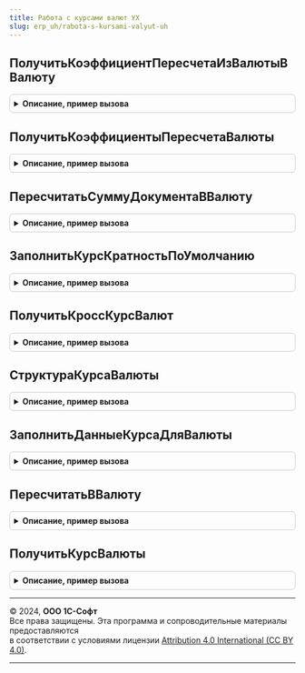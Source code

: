 ```yaml
---
title: Работа с курсами валют УХ
slug: erp_uh/rabota-s-kursami-valyut-uh
---
```



## ПолучитьКоэффициентПересчетаИзВалютыВВалюту
<details style="margin: 1em 0; padding: 0.5em; border: 1px solid #ccc; border-radius: 6px;">

<summary style="font-weight: bold; cursor: pointer;">Описание, пример вызова</summary>

```bsl

// Функция получает коэффициент пересчета из текущей валюты в новую валюту.
//
// Параметры:
//	ТекущаяВалюта - СправочникСсылка.Валюты - Текущая валюта документа
//	НоваяВалюта - СправочникСсылка.Валюты - Новая валюта документа
//	Дата - Дата - Дата документа
//
// Возвращаемое значение:
//	Число - Коэффициент пересчета в новую валюту
//
Функция ПолучитьКоэффициентПересчетаИзВалютыВВалюту(ТекущаяВалюта, НоваяВалюта, Дата) Экспорт
```

Пример вызова
```bsl
Результат = РаботаСКурсамиВалютУХ.ПолучитьКоэффициентПересчетаИзВалютыВВалюту(ТекущаяВалюта, НоваяВалюта, Дата) 
```
</details>

## ПолучитьКоэффициентыПересчетаВалюты
<details style="margin: 1em 0; padding: 0.5em; border: 1px solid #ccc; border-radius: 6px;">

<summary style="font-weight: bold; cursor: pointer;">Описание, пример вызова</summary>

```bsl

// Функция получает коэффициенты пересчета сумм из валюты документа в валюту взаиморасчетов,
// в валюты управленческого и регламентированного учета.
//
// Параметры:
//	ВалютаДокумента - СправочникСсылка.Валюты - Валюта документа
//	ВалютаВзаиморасчетов - СправочникСсылка.Валюты - Валюта взаиморасчетов документа
//	Период - Дата - Дата документа
//	КурсДокумента - Число - Необязательный, курс валюты документа
//	КратностьДокумента - Число - Необязательный, кратность валюты документа
//
// Возвращаемое значение:
//   Структура - Параметры курса валюты.
//	   * КоэффициентПересчетаВВалютуВзаиморасчетов 	- Число - Коэффициент пересчета в валюту взаиморасчетов.
//	   * КоэффициентПересчетаВВалютуУПР 			- Число - Коэффициент пересчета в валюту управленческого учета.
//	   * КоэффициентПересчетаВВалютуРегл 			- Число - Коэффициент пересчета в валюту регламентированного учета.
//
Функция ПолучитьКоэффициентыПересчетаВалюты(ВалютаДокумента, ВалютаВзаиморасчетов, Период, КурсДокумента = Неопределено, КратностьДокумента = Неопределено) Экспорт
```

Пример вызова
```bsl
Результат = РаботаСКурсамиВалютУХ.ПолучитьКоэффициентыПересчетаВалюты(ВалютаДокумента, ВалютаВзаиморасчетов, Период, КурсДокумента, КратностьДокумента);
```
</details>

## ПересчитатьСуммуДокументаВВалюту
<details style="margin: 1em 0; padding: 0.5em; border: 1px solid #ccc; border-radius: 6px;">

<summary style="font-weight: bold; cursor: pointer;">Описание, пример вызова</summary>

```bsl

// Функция пересчитывает сумму документа из текущей валюты в новую валюту.
//
// Параметры:
//	СуммаДокумента - Число - Текущая сумма документа
//	ТекущаяВалюта - СправочникСсылка.Валюты - Текущая валюта документа
//	НоваяВалюта - СправочникСсылка.Валюты - Новая валюта документа
//	Дата - Дата - Дата документа
//
// Возвращаемое значение:
//	Число - Новая сумма документа
//
Функция ПересчитатьСуммуДокументаВВалюту(СуммаДокумента, ТекущаяВалюта, НоваяВалюта, Дата) Экспорт
```

Пример вызова
```bsl
Результат = РаботаСКурсамиВалютУХ.ПересчитатьСуммуДокументаВВалюту(СуммаДокумента, ТекущаяВалюта, НоваяВалюта, Дата) 
```
</details>

## ЗаполнитьКурсКратностьПоУмолчанию
<details style="margin: 1em 0; padding: 0.5em; border: 1px solid #ccc; border-radius: 6px;">

<summary style="font-weight: bold; cursor: pointer;">Описание, пример вызова</summary>

```bsl

//Процедура заполняет курс и кратность документа по умолчанию
//
// Параметры:
//	Курс - Число - Курс для расчета
//	Кратность - Число - Кратность для расчета
//	ВалютаДокумента - СправочникСсылка.Валюты - Валюта документа
//	ВалютаВзаиморасчетов - СправочникСсылка.Валюты - Валюта взаиморасчетов документа
//	Дата - Дата - Необязательный, дата документа
//
Процедура ЗаполнитьКурсКратностьПоУмолчанию(Курс, Кратность, ВалютаДокумента, ВалютаВзаиморасчетов, Дата = Неопределено) Экспорт
```

Пример вызова
```bsl
РаботаСКурсамиВалютУХ.ЗаполнитьКурсКратностьПоУмолчанию(Курс, Кратность, ВалютаДокумента, ВалютаВзаиморасчетов, Дата);
```
</details>

## ПолучитьКроссКурсВалют
<details style="margin: 1em 0; padding: 0.5em; border: 1px solid #ccc; border-radius: 6px;">

<summary style="font-weight: bold; cursor: pointer;">Описание, пример вызова</summary>

```bsl

//Функция возвращает кросс-курс двух валют
//
// Параметры:
//	Валюта1 - Структура - Параметры курса валюты, относительно которой рассчитывается курс
//       * Курс      - Число - Курс валюты относительно валюты регламентированного учета.
//       * Кратность - Число - Кратность валюты относительно валюты регламентированного учета.
//	Валюта2 - Структура - Параметры курса валюты, курс которой рассчитывается
//       * Курс      - Число - Курс валюты относительно валюты регламентированного учета.
//       * Кратность - Число - Кратность относительно валюты регламентированного учета.
//
// Возвращаемое значение:
//   Структура - Параметры кросс-курса.
//       * Курс      - Число - Кросс-курс валюты.
//       * Кратность - Число - Приведенная кратность.
//
Функция ПолучитьКроссКурсВалют(Валюта1, Валюта2) Экспорт
```

Пример вызова
```bsl
Результат = РаботаСКурсамиВалютУХ.ПолучитьКроссКурсВалют(Валюта1, Валюта2) 
```
</details>

## СтруктураКурсаВалюты
<details style="margin: 1em 0; padding: 0.5em; border: 1px solid #ccc; border-radius: 6px;">

<summary style="font-weight: bold; cursor: pointer;">Описание, пример вызова</summary>

```bsl

//Функция возвращает структуру параметров курса валюты
//
// Параметры:
//	Курс - Число - Необязательный, курс валюты.
//	Кратность - Число - Необязательный, кратность валюты.
//
// Возвращаемое значение:
//   Структура - Параметры курса валюты.
//	   * Курс 		- Число - курс валюты.
//	   * Кратность 	- Число - кратность курса.
//
Функция СтруктураКурсаВалюты(Курс = 0, Кратность = 0) Экспорт
```

Пример вызова
```bsl
Результат = РаботаСКурсамиВалютУХ.СтруктураКурсаВалюты(Курс, Кратность);
```
</details>

## ЗаполнитьДанныеКурсаДляВалюты
<details style="margin: 1em 0; padding: 0.5em; border: 1px solid #ccc; border-radius: 6px;">

<summary style="font-weight: bold; cursor: pointer;">Описание, пример вызова</summary>

```bsl

// Устарела. Следует использовать РаботаСКурсамиВалют.ПолучитьКурсВалюты.
//Функция возвращает информацию о курсе валюты на основе ссылки на валюту.
// Данные возвращаются в виде структуры.
//
// Параметры:
// ВыбраннаяВалюта - Справочник.Валюты / Ссылка - ссылка на валюту, информацию
//                  о курсе которой необходимо получить
//
// Возвращаемое значение:
// ДанныеКурса   - стуктура, содержащая информацию о последней доступной
//                 записи курса
//
Функция ЗаполнитьДанныеКурсаДляВалюты(ВыбраннаяВалюта, Знач ДатаКурса=Неопределено) Экспорт
```

Пример вызова
```bsl
Результат = РаботаСКурсамиВалютУХ.ЗаполнитьДанныеКурсаДляВалюты(ВыбраннаяВалюта, ДатаКурса);
```
</details>

## ПересчитатьВВалюту
<details style="margin: 1em 0; padding: 0.5em; border: 1px solid #ccc; border-radius: 6px;">

<summary style="font-weight: bold; cursor: pointer;">Описание, пример вызова</summary>

```bsl

// Устарела. Следует использовать РаботаСКурсамиВалют.ПересчитатьВВалюту.
Функция ПересчитатьВВалюту(Знач Сумма, Знач ИсходнаяВалюта, Знач НоваяВалюта, Знач Дата) Экспорт
```

Пример вызова
```bsl
Результат = РаботаСКурсамиВалютУХ.ПересчитатьВВалюту(Сумма, ИсходнаяВалюта, НоваяВалюта, Дата) 
```
</details>

## ПолучитьКурсВалюты
<details style="margin: 1em 0; padding: 0.5em; border: 1px solid #ccc; border-radius: 6px;">

<summary style="font-weight: bold; cursor: pointer;">Описание, пример вызова</summary>

```bsl

// Устарела. Следует использовать РаботаСКурсамиВалют.ПолучитьКурсВалюты.
// Возвращает курс валюты на дату.
//
// Параметры:
//   Валюта    - СправочникСсылка.Валюты - Валюта, для которой получается курс.
//   ДатаКурса - Дата - Дата, на которую получается курс.
//
// Возвращаемое значение:
//   Структура - Параметры курса.
//       * Курс      - Число - Курс валюты на указанную дату.
//       * Кратность - Число - Кратность валюты на указанную дату.
//       * Валюта    - СправочникСсылка.Валюты - Ссылка валюты.
//       * ДатаКурса - Дата - Дата получения курса.
//
Функция ПолучитьКурсВалюты(Валюта, ДатаКурса) Экспорт
```

Пример вызова
```bsl
Результат = РаботаСКурсамиВалютУХ.ПолучитьКурсВалюты(Валюта, ДатаКурса) 
```
</details>

---

© 2024, **ООО 1С-Софт**  
Все права защищены. Эта программа и сопроводительные материалы предоставляются  
в соответствии с условиями лицензии [Attribution 4.0 International (CC BY 4.0)](https://creativecommons.org/licenses/by/4.0/legalcode).

---
